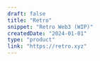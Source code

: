 ```yaml
---
draft: false
title: "Retro"
snippet: "Retro Web3 (WIP)"
createdDate: "2024-01-01"
type: "product"
link: "https://retro.xyz"
---
```

